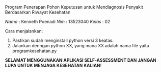 Program Penerapan Pohon Keputusan untuk Mendiagnosis Penyakit Berdasarkan Riwayat Kesehatan

*Nama* : Kenneth Poenadi
*Nim* : 13523040
*Kelas* : 02

Cara menjalankan:
1. Pastikan sudah menginstall python versi 3 keatas.
2. Jalankan denngan python XX, yang mana XX adalah nama file yaitu programkesehatan.py

**SELAMAT MENGGUNAKAN APLIKASI SELF-ASSESSMENT DAN JANGAN LUPA UNTUK MENJAGA KESEHATAN KALIAN!**

